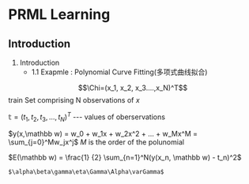 <script type="text/javascript" src="http://cdn.mathjax.org/mathjax/latest/MathJax.js?config=TeX-AMS-MML_HTMLorMML"></script>

# PRML Learning
## Introduction
1. Introduction
    - 1.1 Exapmle : Polynomial Curve Fitting(多项式曲线拟合)
    




$$\Chi=(x_1, x_2, x_3....,x_N)^T$$ 
train Set comprising N observations of $x$

$\mathbb t  = (t_1, t_2, t_3,..., t_N)^T$ --- values of oberservations

$y(x,\mathbb w) = w_0 + w_1x + w_2x^2 + ... + w_Mx^M = \sum_{j=0}^Mw_jx^j$ $M$ is the order of the polunomial

$E(\mathbb w) = \frac{1} {2} \sum_{n=1}^N(y(x_n, \mathbb w) - t_n)^2$


    $\alpha\beta\gamma\eta\Gamma\Alpha\varGamma$













